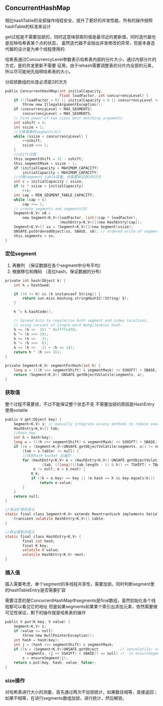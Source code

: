 
## ConcurrentHashMap 
相比hashTable的全部操作线程安全，提升了更好的并发性能，所有的操作按照hashTable的标准来设计

get过程是不需要加锁的，同时这意味获取的值是最邻近的更新值，同时迭代器也是反映哈希表某个点的状态，
虽然迭代器不会抛出并发修改的异常，但是本身迭代器的设计是为单个线程使用的.

哈希表通过ConcurrencyLevel参数表示哈希表内部的分片大小，通过内部分片的方式，是的并发更新不需要
征用，由于rehash需要调整表的分片内全部的元素，所以尽可能地先指明哈希表的大小。

分段锁数组的长度必须是2的次方

```c
public ConcurrentHashMap(int initialCapacity,
                         float loadFactor, int concurrencyLevel) {
    if (!(loadFactor > 0) || initialCapacity < 0 || concurrencyLevel <= 0)
        throw new IllegalArgumentException();
    if (concurrencyLevel > MAX_SEGMENTS)
        concurrencyLevel = MAX_SEGMENTS;
    // Find power-of-two sizes best matching arguments
    int sshift = 0;
    int ssize = 1;
    //计算需要的segments大小
    while (ssize < concurrencyLevel) {
        ++sshift;
        ssize <<= 1;
    }
    //shift位数
    this.segmentShift = 32 - sshift;
    this.segmentMask = ssize - 1;
    if (initialCapacity > MAXIMUM_CAPACITY)
        initialCapacity = MAXIMUM_CAPACITY;
    //计算segement table容量，也需要保证是2的次方
    int c = initialCapacity / ssize;
    if (c * ssize < initialCapacity)
        ++c;
    int cap = MIN_SEGMENT_TABLE_CAPACITY;
    while (cap < c)
        cap <<= 1;
    // create segments and segments[0]
    Segment<K,V> s0 =
        new Segment<K,V>(loadFactor, (int)(cap * loadFactor),
                         (HashEntry<K,V>[])new HashEntry[cap]);
    Segment<K,V>[] ss = (Segment<K,V>[])new Segment[ssize];
    UNSAFE.putOrderedObject(ss, SBASE, s0); // ordered write of segments[0]
    this.segments = ss;
}
```

### 定位segment
1. 再散列 （保证数据在各个segment中分布平均）
2. 根据移位和掩码 （高位hash，保证数据的分布）
```c 
private int hash(Object k) {
    int h = hashSeed;

    if ((0 != h) && (k instanceof String)) {
        return sun.misc.Hashing.stringHash32((String) k);
    }

    h ^= k.hashCode();

    // Spread bits to regularize both segment and index locations,
    // using variant of single-word Wang/Jenkins hash.
    h += (h <<  15) ^ 0xffffcd7d;
    h ^= (h >>> 10);
    h += (h <<   3);
    h ^= (h >>>  6);
    h += (h <<   2) + (h << 14);
    return h ^ (h >>> 16);
}

private Segment<K,V> segmentForHash(int h) {
    long u = (((h >>> segmentShift) & segmentMask) << SSHIFT) + SBASE;
    return (Segment<K,V>) UNSAFE.getObjectVolatile(segments, u);
}
```

### 获取值
整个过程不需要锁，不过不能保证整个状态不变
不需要加锁的原因是HashEntry使用volatile

```c 
public V get(Object key) {
    Segment<K,V> s; // manually integrate access methods to reduce overhead
    HashEntry<K,V>[] tab;
    //hash key
    int h = hash(key);
    long u = (((h >>> segmentShift) & segmentMask) << SSHIFT) + SBASE;
    if ((s = (Segment<K,V>)UNSAFE.getObjectVolatile(segments, u)) != null &&
        (tab = s.table) != null) {
        //找到hash bucket 后遍历
        for (HashEntry<K,V> e = (HashEntry<K,V>) UNSAFE.getObjectVolatile
                 (tab, ((long)(((tab.length - 1) & h)) << TSHIFT) + TBASE);
             e != null; e = e.next) {
            K k;
            if ((k = e.key) == key || (e.hash == h && key.equals(k)))
                return e.value;
        }
    }
    return null;
}

//保证扩容的语义
static final class Segment<K,V> extends ReentrantLock implements Serializable {
    transient volatile HashEntry<K,V>[] table;
}

//保证更新的语义
static final class HashEntry<K,V> {
        final int hash;
        final K key;
        volatile V value;
        volatile HashEntry<K,V> next;
}
```

### 插入值
插入需要考虑，单个segment的多线程共享性，需要加锁，同时判断segment里的hashTableEntry是否需要扩容

需要注意的是ConcurrentHashMap中segments是final数组，虽然初始化各个线程都可以看见它的地址
但是如果segments如果某个索引出添加元素，依然需要做可见性保证，剩下的操作就是哈希表的操作

```c 
public V put(K key, V value) {
    Segment<K,V> s;
    if (value == null)
        throw new NullPointerException();
    int hash = hash(key);
    int j = (hash >>> segmentShift) & segmentMask;
    if ((s = (Segment<K,V>)UNSAFE.getObject          // nonvolatile; recheck
         (segments, (j << SSHIFT) + SBASE)) == null) //  in ensureSegment
        s = ensureSegment(j);
    return s.put(key, hash, value, false);
}
```

### size操作
对哈希表进行大小的测量，首先通过两次不加锁统计，如果数目相等，直接返回；
如果不相等，在进行segments数组加锁，进行统计，然后解锁。




